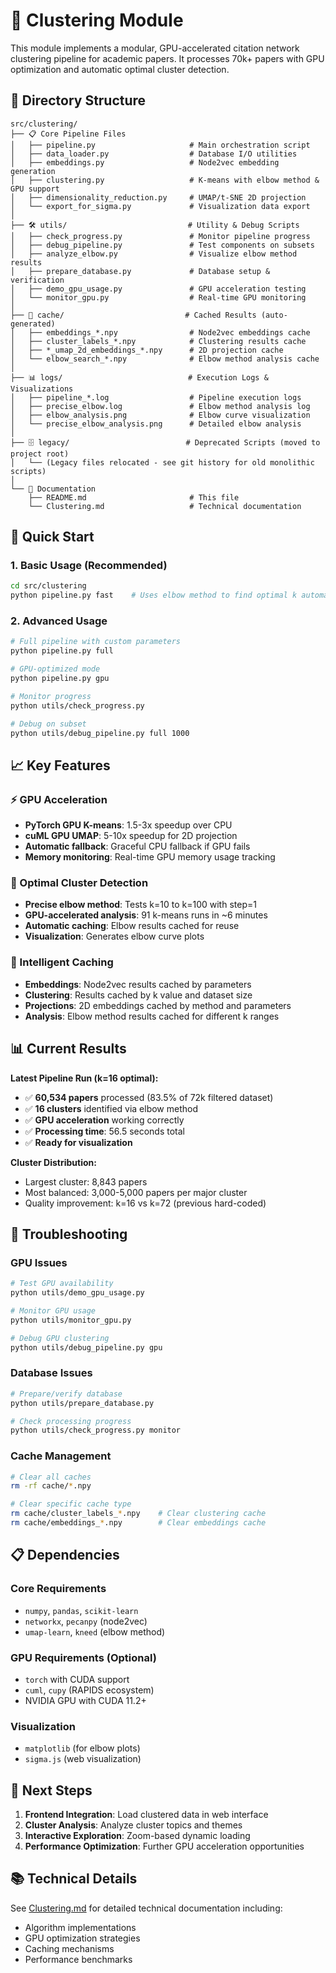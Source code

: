 # 🧠 Clustering Module

This module implements a modular, GPU-accelerated citation network clustering pipeline for academic papers. It processes 70k+ papers with GPU optimization and automatic optimal cluster detection.

## 📂 Directory Structure

```
src/clustering/
├── 📋 Core Pipeline Files
│   ├── pipeline.py                     # Main orchestration script
│   ├── data_loader.py                  # Database I/O utilities  
│   ├── embeddings.py                   # Node2vec embedding generation
│   ├── clustering.py                   # K-means with elbow method & GPU support
│   ├── dimensionality_reduction.py     # UMAP/t-SNE 2D projection
│   └── export_for_sigma.py             # Visualization data export
│
├── 🛠️ utils/                           # Utility & Debug Scripts
│   ├── check_progress.py               # Monitor pipeline progress
│   ├── debug_pipeline.py               # Test components on subsets
│   ├── analyze_elbow.py                # Visualize elbow method results
│   ├── prepare_database.py             # Database setup & verification
│   ├── demo_gpu_usage.py               # GPU acceleration testing
│   └── monitor_gpu.py                  # Real-time GPU monitoring
│
├── 💾 cache/                           # Cached Results (auto-generated)
│   ├── embeddings_*.npy                # Node2vec embeddings cache
│   ├── cluster_labels_*.npy            # Clustering results cache
│   ├── *_umap_2d_embeddings_*.npy      # 2D projection cache
│   └── elbow_search_*.npy              # Elbow method analysis cache
│
├── 📊 logs/                            # Execution Logs & Visualizations
│   ├── pipeline_*.log                  # Pipeline execution logs
│   ├── precise_elbow.log               # Elbow method analysis log
│   ├── elbow_analysis.png              # Elbow curve visualization
│   └── precise_elbow_analysis.png      # Detailed elbow analysis
│
├── 🗄️ legacy/                          # Deprecated Scripts (moved to project root)
│   └── (Legacy files relocated - see git history for old monolithic scripts)
│
└── 📖 Documentation
    ├── README.md                       # This file
    └── Clustering.md                   # Technical documentation
```

## 🚀 Quick Start

### 1. Basic Usage (Recommended)
```bash
cd src/clustering
python pipeline.py fast    # Uses elbow method to find optimal k automatically
```

### 2. Advanced Usage
```bash
# Full pipeline with custom parameters
python pipeline.py full

# GPU-optimized mode
python pipeline.py gpu

# Monitor progress
python utils/check_progress.py

# Debug on subset
python utils/debug_pipeline.py full 1000
```

## 📈 Key Features

### ⚡ GPU Acceleration
- **PyTorch GPU K-means**: 1.5-3x speedup over CPU
- **cuML GPU UMAP**: 5-10x speedup for 2D projection  
- **Automatic fallback**: Graceful CPU fallback if GPU fails
- **Memory monitoring**: Real-time GPU memory usage tracking

### 🎯 Optimal Cluster Detection
- **Precise elbow method**: Tests k=10 to k=100 with step=1
- **GPU-accelerated analysis**: 91 k-means runs in ~6 minutes
- **Automatic caching**: Elbow results cached for reuse
- **Visualization**: Generates elbow curve plots

### 💾 Intelligent Caching
- **Embeddings**: Node2vec results cached by parameters
- **Clustering**: Results cached by k value and dataset size
- **Projections**: 2D embeddings cached by method and parameters
- **Analysis**: Elbow method results cached for different k ranges

## 📊 Current Results

**Latest Pipeline Run (k=16 optimal):**
- ✅ **60,534 papers** processed (83.5% of 72k filtered dataset)
- ✅ **16 clusters** identified via elbow method
- ✅ **GPU acceleration** working correctly
- ✅ **Processing time**: 56.5 seconds total
- ✅ **Ready for visualization**

**Cluster Distribution:**
- Largest cluster: 8,843 papers
- Most balanced: 3,000-5,000 papers per major cluster
- Quality improvement: k=16 vs k=72 (previous hard-coded)

## 🔧 Troubleshooting

### GPU Issues
```bash
# Test GPU availability
python utils/demo_gpu_usage.py

# Monitor GPU usage
python utils/monitor_gpu.py

# Debug GPU clustering
python utils/debug_pipeline.py gpu
```

### Database Issues
```bash
# Prepare/verify database
python utils/prepare_database.py

# Check processing progress
python utils/check_progress.py monitor
```

### Cache Management
```bash
# Clear all caches
rm -rf cache/*.npy

# Clear specific cache type
rm cache/cluster_labels_*.npy    # Clear clustering cache
rm cache/embeddings_*.npy        # Clear embeddings cache
```

## 📋 Dependencies

### Core Requirements
- `numpy`, `pandas`, `scikit-learn`
- `networkx`, `pecanpy` (node2vec)
- `umap-learn`, `kneed` (elbow method)

### GPU Requirements (Optional)
- `torch` with CUDA support
- `cuml`, `cupy` (RAPIDS ecosystem)
- NVIDIA GPU with CUDA 11.2+

### Visualization
- `matplotlib` (for elbow plots)
- `sigma.js` (web visualization)

## 🎯 Next Steps

1. **Frontend Integration**: Load clustered data in web interface
2. **Cluster Analysis**: Analyze cluster topics and themes  
3. **Interactive Exploration**: Zoom-based dynamic loading
4. **Performance Optimization**: Further GPU acceleration opportunities

## 📚 Technical Details

See [Clustering.md](Clustering.md) for detailed technical documentation including:
- Algorithm implementations
- GPU optimization strategies  
- Caching mechanisms
- Performance benchmarks 